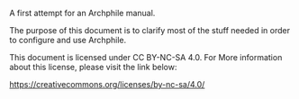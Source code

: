 A first attempt for an Archphile manual. 

The purpose of this document is to clarify most of the stuff needed in order to configure and use Archphile.

This document is licensed under CC BY-NC-SA 4.0. For More information about this license, please visit the link below:

https://creativecommons.org/licenses/by-nc-sa/4.0/
